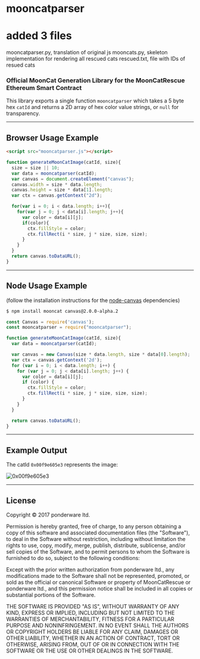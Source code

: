 # mooncatparser

# added 3 files 
mooncatparser.py, translation of original js 
mooncats.py, skeleton implementation for rendering all rescued cats
rescued.txt, file with IDs of resued cats

### Official MoonCat Generation Library for the MoonCatRescue Ethereum Smart Contract

This library exports a single function `mooncatparser` which takes a 5 byte hex `catId` and returns a 2D array of hex color value strings, or `null` for transparency.

-----

## Browser Usage Example

```html
<script src="mooncatparser.js"></script>
```

```javascript
function generateMoonCatImage(catId, size){
  size = size || 10;
  var data = mooncatparser(catId);
  var canvas = document.createElement("canvas");
  canvas.width = size * data.length;
  canvas.height = size * data[1].length;
  var ctx = canvas.getContext("2d");

  for(var i = 0; i < data.length; i++){
    for(var j = 0; j < data[i].length; j++){
      var color = data[i][j];
      if(color){
        ctx.fillStyle = color;
        ctx.fillRect(i * size, j * size, size, size);
      }
    }
  }
  return canvas.toDataURL();
}
```

-----

## Node Usage Example
(follow the installation instructions for the [node-canvas](https://github.com/Automattic/node-canvas) dependencies)

```bash
$ npm install mooncat canvas@2.0.0-alpha.2
```

```javascript
const Canvas = require('canvas');
const mooncatparser = require("mooncatparser");

function generateMoonCatImage(catId, size){
  var data = mooncatparser(catId);

  var canvas = new Canvas(size * data.length, size * data[0].length);
  var ctx = canvas.getContext('2d');
  for (var i = 0; i < data.length; i++) {
    for (var j = 0; j < data[i].length; j++) {
      var color = data[i][j];
      if (color) {
        ctx.fillStyle = color;
        ctx.fillRect(i * size, j * size, size, size);
      }
    }
  }

  return canvas.toDataURL();
}
```

-----

## Example Output

The catId `0x00f9e605e3` represents the image:

![0x00f9e605e3](example.png)

-----

## License

Copyright © 2017 ponderware ltd.

Permission is hereby granted, free of charge, to any person obtaining a copy of this software and associated documentation files (the "Software"), to deal in the Software without restriction, including without limitation the rights to use, copy, modify, merge, publish, distribute, sublicense, and/or sell copies of the Software, and to permit persons to whom the Software is furnished to do so, subject to the following conditions:

Except with the prior written authorization from ponderware ltd., any modifications made to the Software shall not be represented, promoted, or sold as the official or canonical Software or property of MoonCatRescue or ponderware ltd., and this permission notice shall be included in all copies or substantial portions of the Software.

THE SOFTWARE IS PROVIDED "AS IS", WITHOUT WARRANTY OF ANY KIND, EXPRESS OR IMPLIED, INCLUDING BUT NOT LIMITED TO THE WARRANTIES OF MERCHANTABILITY, FITNESS FOR A PARTICULAR PURPOSE AND NONINFRINGEMENT. IN NO EVENT SHALL THE AUTHORS OR COPYRIGHT HOLDERS BE LIABLE FOR ANY CLAIM, DAMAGES OR OTHER LIABILITY, WHETHER IN AN ACTION OF CONTRACT, TORT OR OTHERWISE, ARISING FROM, OUT OF OR IN CONNECTION WITH THE SOFTWARE OR THE USE OR OTHER DEALINGS IN THE SOFTWARE.
